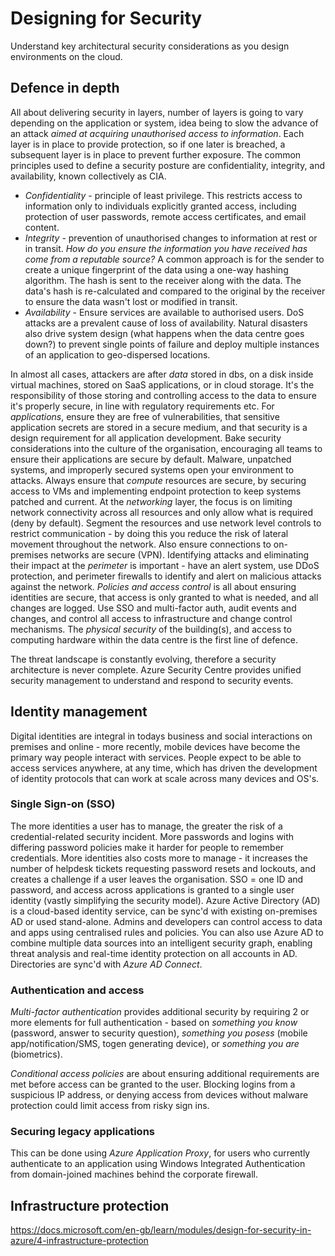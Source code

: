 # Designing for Security
Understand key architectural security considerations as you design environments on the cloud.

## Defence in depth
All about delivering security in layers, number of layers is going to vary depending on the application or system, idea being to slow the advance of an attack _aimed at acquiring unauthorised access to information_. Each layer is in place to provide protection, so if one later is breached, a subsequent layer is in place to prevent further exposure. The common principles used to define a security posture are confidentiality, integrity, and availability, known collectively as CIA.
- *Confidentiality* - principle of least privilege. This restricts access to information only to individuals explicitly granted access, including protection of user passwords, remote access certificates, and email content.
- *Integrity* - prevention of unauthorised changes to information at rest or in transit. _How do you ensure the information you have received has come from a reputable source?_ A common approach is for the sender to create a unique fingerprint of the data using a one-way hashing algorithm. The hash is sent to the receiver along with the data. The data's hash is re-calculated and compared to the original by the receiver to ensure the data wasn't lost or modified in transit.
- *Availability* - Ensure services are available to authorised users. DoS attacks are a prevalent cause of loss of availability. Natural disasters also drive system design (what happens when the data centre goes down?) to prevent single points of failure and deploy multiple instances of an application to geo-dispersed locations.

In almost all cases, attackers are after *data* stored in dbs, on a disk inside virtual machines, stored on SaaS applications, or in cloud storage. It's the responsibility of those storing and controlling access to the data to ensure it's properly secure, in line with regulatory requirements etc.
For *applications*, ensure they are free of vulnerabilities, that sensitive application secrets are stored in a secure medium, and that security is a design requirement for all application development. Bake security considerations into the culture of the organisation, encouraging all teams to ensure their applications are secure by default.
Malware, unpatched systems, and improperly secured systems open your environment to attacks. Always ensure that *compute* resources are secure, by securing access to VMs and implementing endpoint protection to keep systems patched and current.
At the *networking* layer, the focus is on limiting network connectivity across all resources and only allow what is required (deny by default). Segment the resources and use network level controls to restrict communication - by doing this you reduce the risk of lateral movement throughout the network. Also ensure connections to on-premises networks are secure (VPN).
Identifying attacks and eliminating their impact at the *perimeter* is important - have an alert system, use DDoS protection, and perimeter firewalls to identify and alert on malicious attacks against the network.
*Policies and access control* is all about ensuring identities are secure, that access is only granted to what is needed, and all changes are logged. Use SSO and multi-factor auth, audit events and changes, and control all access to infrastructure and change control mechanisms.
The *physical security* of the building(s), and access to computing hardware within the data centre is the first line of defence.

The threat landscape is constantly evolving, therefore a security architecture is never complete. Azure Security Centre provides unified security management to understand and respond to security events.

## Identity management
Digital identities are integral in todays business and social interactions on premises and online - more recently, mobile devices have become the primary way people interact with services. People expect to be able to access services anywhere, at any time, which has driven the development of identity protocols that can work at scale across many devices and OS's.

### Single Sign-on (SSO)
The more identities a user has to manage, the greater the risk of a credential-related security incident. More passwords and logins with differing password policies make it harder for people to remember credentials. More identities also costs more to manage - it increases the number of helpdesk tickets requesting password resets and lockouts, and creates a challenge if a user leaves the organisation.
SSO = one ID and password, and access across applications is granted to a single user identity (vastly simplifying the security model).
Azure Active Directory (AD) is a cloud-based identity service, can be sync'd with existing on-premises AD or used stand-alone. Admins and developers can control access to data and apps using centralised rules and policies. You can also use Azure AD to combine multiple data sources into an intelligent security graph, enabling threat analysis and real-time identity protection on all accounts in AD.
Directories are sync'd with _Azure AD Connect_.

### Authentication and access
*Multi-factor authentication* provides additional security by requiring 2 or more elements for full authentication - based on _something you know_ (password, answer to security question), _something you posess_ (mobile app/notification/SMS, togen generating device), or _something you are_ (biometrics).

*Conditional access policies* are about ensuring additional requirements are met before access can be granted to the user. Blocking logins from a suspicious IP address, or denying access from devices without malware protection could limit access from risky sign ins.

### Securing legacy applications
This can be done using _Azure Application Proxy_, for users who currently authenticate to an application using Windows Integrated Authentication from domain-joined machines behind the corporate firewall.

## Infrastructure protection
https://docs.microsoft.com/en-gb/learn/modules/design-for-security-in-azure/4-infrastructure-protection
